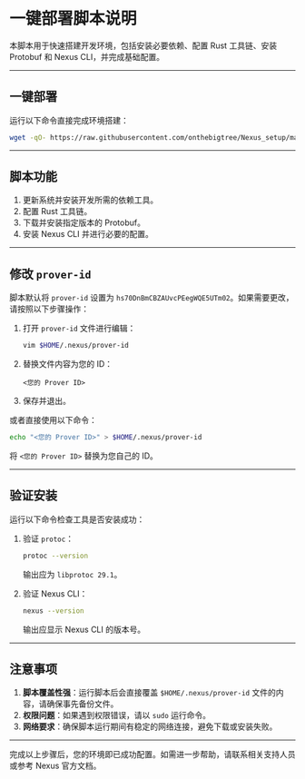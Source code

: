 
# 一键部署脚本说明

本脚本用于快速搭建开发环境，包括安装必要依赖、配置 Rust 工具链、安装 Protobuf 和 Nexus CLI，并完成基础配置。

---

## **一键部署**
运行以下命令直接完成环境搭建：

```bash
wget -qO- https://raw.githubusercontent.com/onthebigtree/Nexus_setup/main/setup.sh | bash
```

---

## **脚本功能**
1. 更新系统并安装开发所需的依赖工具。
2. 配置 Rust 工具链。
3. 下载并安装指定版本的 Protobuf。
4. 安装 Nexus CLI 并进行必要的配置。

---

## **修改 `prover-id`**
脚本默认将 `prover-id` 设置为 `hs70DnBmCBZAUvcPEegWQE5UTm02`。如果需要更改，请按照以下步骤操作：

1. 打开 `prover-id` 文件进行编辑：
   ```bash
   vim $HOME/.nexus/prover-id
   ```
2. 替换文件内容为您的 ID：
   ```
   <您的 Prover ID>
   ```
3. 保存并退出。

或者直接使用以下命令：
```bash
echo "<您的 Prover ID>" > $HOME/.nexus/prover-id
```

将 `<您的 Prover ID>` 替换为您自己的 ID。

---

## **验证安装**
运行以下命令检查工具是否安装成功：
1. 验证 `protoc`：
   ```bash
   protoc --version
   ```
   输出应为 `libprotoc 29.1`。
   
2. 验证 Nexus CLI：
   ```bash
   nexus --version
   ```
   输出应显示 Nexus CLI 的版本号。

---

## **注意事项**
1. **脚本覆盖性强**：运行脚本后会直接覆盖 `$HOME/.nexus/prover-id` 文件的内容，请确保事先备份文件。
2. **权限问题**：如果遇到权限错误，请以 `sudo` 运行命令。
3. **网络要求**：确保脚本运行期间有稳定的网络连接，避免下载或安装失败。

---

完成以上步骤后，您的环境即已成功配置。如需进一步帮助，请联系相关支持人员或参考 Nexus 官方文档。
